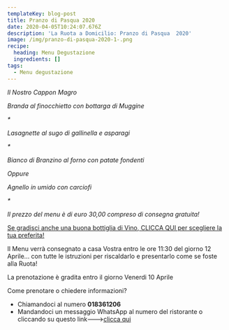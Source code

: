```yaml
---
templateKey: blog-post
title: Pranzo di Pasqua 2020
date: 2020-04-05T10:24:07.676Z
description: 'La Ruota a Domicilio: Pranzo di Pasqua  2020'
image: /img/pranzo-di-pasqua-2020-1-.png
recipe:
  heading: Menu Degustazione
  ingredients: []
tags:
  - Menu degustazione
---
```







*Il Nostro Cappon Magro*

*Branda al finocchietto con bottarga di Muggine*

*\**

 *Lasagnette al sugo di gallinella e asparagi*

*\**

 *Bianco di Branzino al forno con patate fondenti*

*Oppure*

 *Agnello in umido con carciofi*

*\**

*Il prezzo del menu è di euro 30,00 compreso di consegna gratuita!*

[Se gradisci anche una buona bottiglia di Vino, CLICCA QUI per scegliere la tua preferita!](https://laruotaimperia.com/img/carta_Vini2019.pdf)

Il Menu verrà consegnato a casa Vostra entro le ore 11:30 del giorno 12 Aprile... con tutte le istruzioni per riscaldarlo e presentarlo come se foste alla Ruota!

La prenotazione è gradita entro il giorno Venerdi 10 Aprile

Come prenotare o chiedere informazioni?

<!--StartFragment-->

* Chiamandoci al numero **018361206**
* Mandandoci un messaggio WhatsApp al numero del ristorante o cliccando su questo link--->[clicca qui](https://wa.me/39018361206)

<!--EndFragment-->